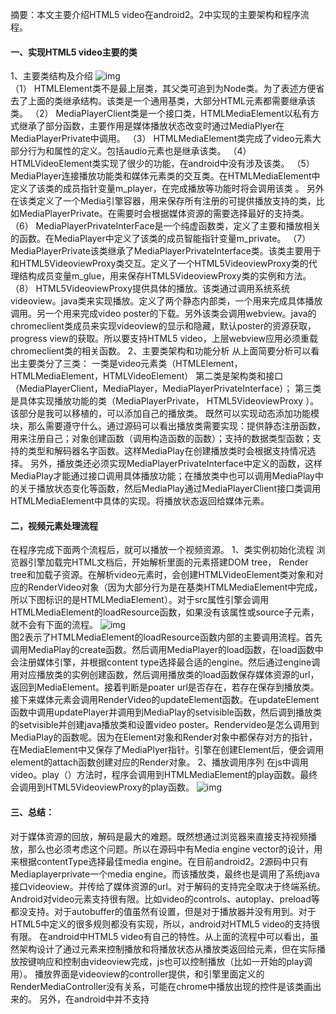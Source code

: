 摘要：本文主要介绍HTML5 video在android2。2中实现的主要架构和程序流程。
#### 一、实现HTML5 video主要的类
1、主要类结构及介绍
![img](P)  
（1） HTMLElement类不是最上层类，其父类可追到为Node类。为了表述方便省去了上面的类继承结构。该类是一个通用基类，大部分HTML元素都需要继承该类。
（2） MediaPlayerClient类是一个接口类，HTMLMediaElement以私有方式继承了部分函数，主要作用是媒体播放状态改变时通过MediaPlyer在MediaPlayerPrivate中调用。
（3） HTMLMediaElement类完成了video元素大部分行为和属性的定义。包括audio元素也是继承该类。
（4）HTMLVideoElement类实现了很少的功能，在android中没有涉及该类。
（5）MediaPlayer连接播放功能类和媒体元素类的交互类。在HTMLMediaElement中定义了该类的成员指针变量m_player，在完成播放等功能时将会调用该类
。
另外在该类定义了一个Media引擎容器，用来保存所有注册的可提供播放支持的类，比如MediaPlayerPrivate。在需要时会根据媒体资源的需要选择最好的支持类。
（6） MediaPlayerPrivateInterFace是一个纯虚函数类，定义了主要和播放相关的函数。在MediaPlayer中定义了该类的成员智能指针变量m_private。
（7）MediaPlayerPrivate该类继承了MediaPlayerPrivateInterface类。该类主要用于和HTML5VideoviewProxy类交互。定义了一个HTML5VideoviewProxy类的代理结构成员变量m_glue，用来保存HTML5VideoviewProxy类的实例和方法。
（8） HTML5VideoviewProxy提供具体的播放。该类通过调用系统系统videoview。java类来实现播放。定义了两个静态内部类，一个用来完成具体播放调用。另一个用来完成video poster的下载。另外该类会调用webview。java的chromeclient类成员来实现videoview的显示和隐藏，默认poster的资源获取，progress view的获取。所以要支持HTML5 video，上层webview应用必须重载chromeclient类的相关函数。
2、主要类架构和功能分析
从上面简要分析可以看出主要类分了三类：
一类是video元素类（HTMLElement， HTMLMediaElement，HTMLVideoElement）
第二类是架构类和接口（MediaPlayerClient，MediaPlayer，MediaPlayerPrivateInterface）；
第三类是具体实现播放功能的类（MediaPlayerPrivate， HTML5VideoviewProxy ）。该部分是我可以移植的，可以添加自己的播放类。
既然可以实现动态添加功能模块，那么需要遵守什么。通过源码可以看出播放类需要实现：提供静态注册函数，用来注册自己；对象创建函数（调用构造函数的函数）；支持的数据类型函数；支持的类型和解码器名字函数。这样MediaPlay在创建播放类时会根据支持情况选择。
另外，播放类还必须实现MediaPlayerPrivateInterface中定义的函数，这样MediaPlay才能通过接口调用具体播放功能；在播放类中也可以调用MediaPlay中的关于播放状态变化等函数，然后MediaPlay通过MediaPlayerClient接口类调用HTMLMediaElement中具体的实现。将播放状态返回给媒体元素。
#### 二，视频元素处理流程
在程序完成下面两个流程后，就可以播放一个视频资源。
1、类实例初始化流程
浏览器引擎加载完HTML文档后，开始解析里面的元素搭建DOM tree， Render tree和加载子资源。在解析video元素时，会创建HTMLVideoElement类对象和对应的RenderVideo对象（因为大部分行为是在基类HTMLMediaElement中完成，所以下图标识的是HTMLMediaElement）。对于src属性引擎会调用HTMLMediaElement的loadResource函数，如果没有该属性或source子元素，就不会有下面的流程。
![img](P)  
图2表示了HTMLMediaElement的loadResource函数内部的主要调用流程。首先调用MediaPlay的create函数。然后调用MediaPlayer的load函数，在load函数中会注册媒体引擎，并根据content type选择最合适的engine。然后通过engine调用对应播放类的实例创建函数，然后调用播放类的load函数保存媒体资源的url，返回到MediaElement。接着判断是poater url是否存在，若存在保存到播放类。接下来媒体元素会调用RenderVideo的updateElement函数。在updateElement函数中调用updatePlayer并调用到MediaPlay的setvisible函数，然后调到播放类的setvisible并创建java播放类和设置video poster。Rendervideo是怎么调用到MediaPlay的函数呢。因为在Element对象和Render对象中都保存对方的指针，在MediaElement中又保存了MediaPlyer指针。引擎在创建Element后，便会调用element的attach函数创建对应的Render对象。
2、播放调用序列
在js中调用video。play（）方法时，程序会调用到HTMLMediaElement的play函数。最终会调用到HTML5VideoviewProxy的play函数。
![img](P)  
#### 三、总结：
对于媒体资源的回放，解码是最大的难题。既然想通过浏览器来直接支持视频播放，那么也必须考虑这个问题。所以在源码中有Media engine vector的设计，用来根据contentType选择最佳media engine。在目前android2。2源码中只有Mediaplayerprivate一个media engine。而该播放类，最终也是调用了系统java接口videoview。并传给了媒体资源的url。对于解码的支持完全取决于终端系统。
Android对video元素支持很有限。比如video的controls、autoplay、preload等都没支持。对于autobuffer的值虽然有设置，但是对于播放器并没有用到。对于HTML5中定义的很多规则都没有实现，所以，android对HTML5 video的支持很有限。
在android中HTML5 video有自己的特性。从上面的流程中可以看出，虽然架构设计了通过元素来控制播放和将播放状态从播放类返回给元素，但在实际播放按键响应和控制由videoview完成，js也可以控制播放（比如一开始的play调用）。 播放界面是videoview的controller提供，和引擎里面定义的RenderMediaController没有关系，可能在chrome中播放出现的控件是该类画出来的。
另外，在android中并不支持<audio>元素。
